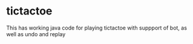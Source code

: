 # tictactoe
This has working java code for playing tictactoe with suppport of bot, as well as undo and replay
